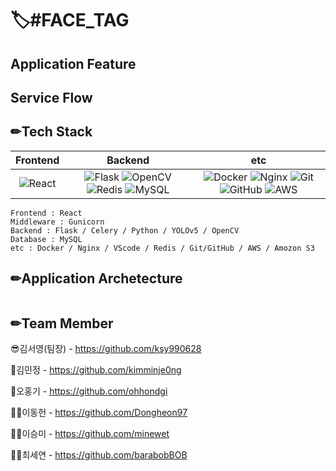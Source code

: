 # 🏷️#FACE_TAG

## Application Feature

## Service Flow

## ✏Tech Stack
| Frontend | Backend | etc |
| :---: | :---: | :---: |
| <img alt="React" src="https://img.shields.io/badge/react-%2320232a.svg?style=for-the-badge&logo=react&logoColor=%2361DAFB"/>| <img alt="Flask" src="https://img.shields.io/badge/flask-%23000.svg?style=for-the-badge&logo=flask&logoColor=white"/> <img alt="OpenCV" src="https://img.shields.io/badge/opencv-%23white.svg?style=for-the-badge&logo=opencv&logoColor=white"/> <img alt="Redis" src="https://img.shields.io/badge/redis-%23DD0031.svg?style=for-the-badge&logo=redis&logoColor=white"/> <img alt="MySQL" src="https://img.shields.io/badge/mysql-%2300f.svg?style=for-the-badge&logo=mysql&logoColor=white"/> | <img alt="Docker" src="https://img.shields.io/badge/docker-%230db7ed.svg?style=for-the-badge&logo=docker&logoColor=white"/> <img alt="Nginx" src="https://img.shields.io/badge/nginx-%23009639.svg?style=for-the-badge&logo=nginx&logoColor=white"/> <img alt="Git" src="https://img.shields.io/badge/git-%23F05033.svg?style=for-the-badge&logo=git&logoColor=white"/> <img alt="GitHub" src="https://img.shields.io/badge/github-%23121011.svg?style=for-the-badge&logo=github&logoColor=white"/> <img alt="AWS" src="https://img.shields.io/badge/AWS-%23FF9900.svg?style=for-the-badge&logo=amazon-aws&logoColor=white"/> |

    Frontend : React
    Middleware : Gunicorn
    Backend : Flask / Celery / Python / YOLOv5 / OpenCV
    Database : MySQL
    etc : Docker / Nginx / VScode / Redis / Git/GitHub / AWS / Amozon S3


## ✏Application Archetecture
<img src = "">





## ✏Team Member
😎김서영(팀장) - https://github.com/ksy990628

🎅김민정 - https://github.com/kimminje0ng

🧑오홍기 - https://github.com/ohhondgi

👨‍💻이동헌 - https://github.com/Dongheon97

🙎‍♀️이승미 - https://github.com/minewet

👱‍♀️최세연 - https://github.com/barabobBOB
